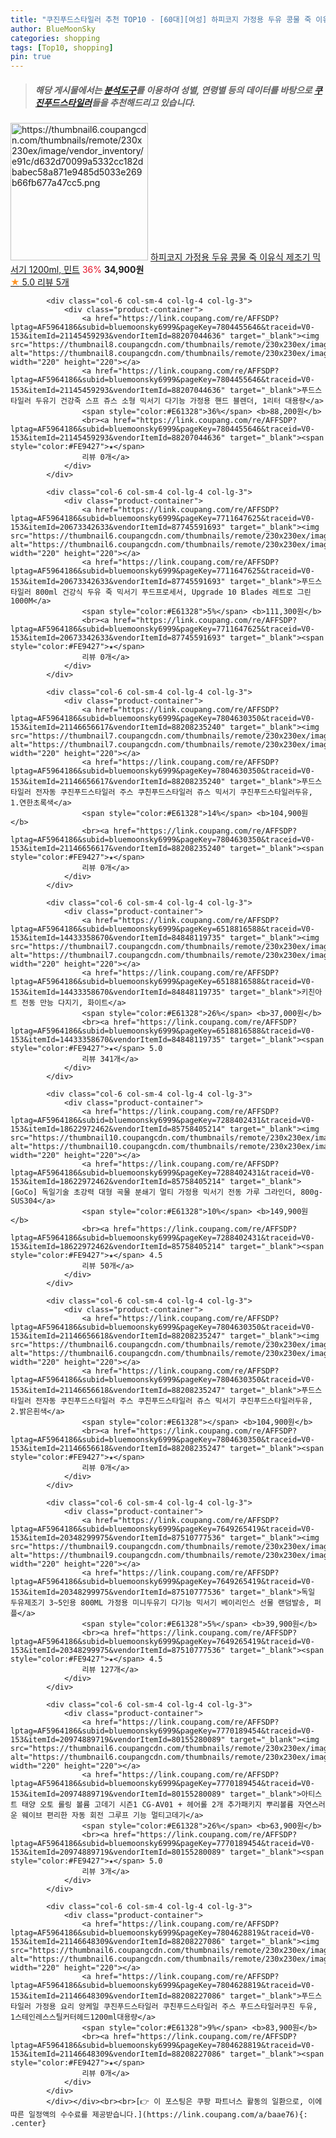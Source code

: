 ```yaml
---
title: "쿠진푸드스타일러 추천 TOP10 - [60대][여성] 하피코지 가정용 두유 콩물 죽 이유식 제조기 믹서기 1200ml, 민트"
author: BlueMoonSky
categories: shopping
tags: [Top10, shopping]
pin: true
---
```


> ##### 해당 게시물에서는 [**분석도구**](https://itemscout.io/)를 이용하여 **성별**, **연령별** 등의 데이터를 바탕으로 [**쿠진푸드스타일러**](https://link.coupang.com/a/baae76)들을 추천해드리고 있습니다.
<div class="container"><div class="row">
            <div class="col-6 col-sm-4 col-lg-4 col-lg-3">
                <div class="product-container">
                    <a href="https://link.coupang.com/re/AFFSDP?lptag=AF5964186&subid=bluemoonsky6999&pageKey=7770044179&traceid=V0-153&itemId=20974129764&vendorItemId=88039124001" target="_blank"><img src="https://thumbnail6.coupangcdn.com/thumbnails/remote/230x230ex/image/vendor_inventory/e91c/d632d70099a5332cc182dbabec58a871e9485d5033e269b66fb677a47cc5.png" alt="https://thumbnail6.coupangcdn.com/thumbnails/remote/230x230ex/image/vendor_inventory/e91c/d632d70099a5332cc182dbabec58a871e9485d5033e269b66fb677a47cc5.png" width="220" height="220"></a>
                    <a href="https://link.coupang.com/re/AFFSDP?lptag=AF5964186&subid=bluemoonsky6999&pageKey=7770044179&traceid=V0-153&itemId=20974129764&vendorItemId=88039124001" target="_blank">하피코지 가정용 두유 콩물 죽 이유식 제조기 믹서기 1200ml, 민트</a>
                    <span style="color:#E61328">36%</span> <b>34,900원</b>
                    <br><a href="https://link.coupang.com/re/AFFSDP?lptag=AF5964186&subid=bluemoonsky6999&pageKey=7770044179&traceid=V0-153&itemId=20974129764&vendorItemId=88039124001" target="_blank"><span style="color:#FE9427">★</span> 5.0
                    리뷰 5개</a>
                </div>
            </div>
            
            <div class="col-6 col-sm-4 col-lg-4 col-lg-3">
                <div class="product-container">
                    <a href="https://link.coupang.com/re/AFFSDP?lptag=AF5964186&subid=bluemoonsky6999&pageKey=7804455646&traceid=V0-153&itemId=21145459293&vendorItemId=88207044636" target="_blank"><img src="https://thumbnail8.coupangcdn.com/thumbnails/remote/230x230ex/image/vendor_inventory/f369/5610547473e807f55adf6ba6c027811425989677c02e5ce3898940a777ef.jpg" alt="https://thumbnail8.coupangcdn.com/thumbnails/remote/230x230ex/image/vendor_inventory/f369/5610547473e807f55adf6ba6c027811425989677c02e5ce3898940a777ef.jpg" width="220" height="220"></a>
                    <a href="https://link.coupang.com/re/AFFSDP?lptag=AF5964186&subid=bluemoonsky6999&pageKey=7804455646&traceid=V0-153&itemId=21145459293&vendorItemId=88207044636" target="_blank">푸드스타일러 두유기 건강죽 스프 쥬스 소형 믹서기 다기능 가정용 핸드 블렌더, 1리터 대용량</a>
                    <span style="color:#E61328">36%</span> <b>88,200원</b>
                    <br><a href="https://link.coupang.com/re/AFFSDP?lptag=AF5964186&subid=bluemoonsky6999&pageKey=7804455646&traceid=V0-153&itemId=21145459293&vendorItemId=88207044636" target="_blank"><span style="color:#FE9427">★</span> 
                    리뷰 0개</a>
                </div>
            </div>
            
            <div class="col-6 col-sm-4 col-lg-4 col-lg-3">
                <div class="product-container">
                    <a href="https://link.coupang.com/re/AFFSDP?lptag=AF5964186&subid=bluemoonsky6999&pageKey=7711647625&traceid=V0-153&itemId=20673342633&vendorItemId=87745591693" target="_blank"><img src="https://thumbnail6.coupangcdn.com/thumbnails/remote/230x230ex/image/vendor_inventory/3094/1bb9d24d2cafed7a6acf9f27701f288ccfa9a9d3079baec871f9f9ac5801.jpg" alt="https://thumbnail6.coupangcdn.com/thumbnails/remote/230x230ex/image/vendor_inventory/3094/1bb9d24d2cafed7a6acf9f27701f288ccfa9a9d3079baec871f9f9ac5801.jpg" width="220" height="220"></a>
                    <a href="https://link.coupang.com/re/AFFSDP?lptag=AF5964186&subid=bluemoonsky6999&pageKey=7711647625&traceid=V0-153&itemId=20673342633&vendorItemId=87745591693" target="_blank">푸드스타일러 800ml 건강식 두유 죽 믹서기 푸드프로세서, Upgrade 10 Blades 레트로 그린 1000M</a>
                    <span style="color:#E61328">5%</span> <b>111,300원</b>
                    <br><a href="https://link.coupang.com/re/AFFSDP?lptag=AF5964186&subid=bluemoonsky6999&pageKey=7711647625&traceid=V0-153&itemId=20673342633&vendorItemId=87745591693" target="_blank"><span style="color:#FE9427">★</span> 
                    리뷰 0개</a>
                </div>
            </div>
            
            <div class="col-6 col-sm-4 col-lg-4 col-lg-3">
                <div class="product-container">
                    <a href="https://link.coupang.com/re/AFFSDP?lptag=AF5964186&subid=bluemoonsky6999&pageKey=7804630350&traceid=V0-153&itemId=21146656617&vendorItemId=88208235240" target="_blank"><img src="https://thumbnail7.coupangcdn.com/thumbnails/remote/230x230ex/image/vendor_inventory/8c17/d2213160b3f2874f7855f05beef2939f83d2a9a7a0126c312eff2137c8c7.jpg" alt="https://thumbnail7.coupangcdn.com/thumbnails/remote/230x230ex/image/vendor_inventory/8c17/d2213160b3f2874f7855f05beef2939f83d2a9a7a0126c312eff2137c8c7.jpg" width="220" height="220"></a>
                    <a href="https://link.coupang.com/re/AFFSDP?lptag=AF5964186&subid=bluemoonsky6999&pageKey=7804630350&traceid=V0-153&itemId=21146656617&vendorItemId=88208235240" target="_blank">푸드스타일러 전자동 쿠진푸드스타일러 주스 쿠친푸드스타일러 쥬스 믹서기 쿠진푸드스타일러두유, 1.연한초록색</a>
                    <span style="color:#E61328">14%</span> <b>104,900원</b>
                    <br><a href="https://link.coupang.com/re/AFFSDP?lptag=AF5964186&subid=bluemoonsky6999&pageKey=7804630350&traceid=V0-153&itemId=21146656617&vendorItemId=88208235240" target="_blank"><span style="color:#FE9427">★</span> 
                    리뷰 0개</a>
                </div>
            </div>
            
            <div class="col-6 col-sm-4 col-lg-4 col-lg-3">
                <div class="product-container">
                    <a href="https://link.coupang.com/re/AFFSDP?lptag=AF5964186&subid=bluemoonsky6999&pageKey=6518816588&traceid=V0-153&itemId=14433358670&vendorItemId=84848119735" target="_blank"><img src="https://thumbnail7.coupangcdn.com/thumbnails/remote/230x230ex/image/vendor_inventory/baa3/e95fd0123cc793ec3e988c69c7240cce10eadc86f28e42530a3b2acbac71.jpg" alt="https://thumbnail7.coupangcdn.com/thumbnails/remote/230x230ex/image/vendor_inventory/baa3/e95fd0123cc793ec3e988c69c7240cce10eadc86f28e42530a3b2acbac71.jpg" width="220" height="220"></a>
                    <a href="https://link.coupang.com/re/AFFSDP?lptag=AF5964186&subid=bluemoonsky6999&pageKey=6518816588&traceid=V0-153&itemId=14433358670&vendorItemId=84848119735" target="_blank">키친아트 전동 만능 다지기, 화이트</a>
                    <span style="color:#E61328">26%</span> <b>37,000원</b>
                    <br><a href="https://link.coupang.com/re/AFFSDP?lptag=AF5964186&subid=bluemoonsky6999&pageKey=6518816588&traceid=V0-153&itemId=14433358670&vendorItemId=84848119735" target="_blank"><span style="color:#FE9427">★</span> 5.0
                    리뷰 341개</a>
                </div>
            </div>
            
            <div class="col-6 col-sm-4 col-lg-4 col-lg-3">
                <div class="product-container">
                    <a href="https://link.coupang.com/re/AFFSDP?lptag=AF5964186&subid=bluemoonsky6999&pageKey=7288402431&traceid=V0-153&itemId=18622972462&vendorItemId=85758405214" target="_blank"><img src="https://thumbnail10.coupangcdn.com/thumbnails/remote/230x230ex/image/vendor_inventory/c030/eba7eacf87f3551cc0fba082ed5d2613174830be7228cd79968c0ea53011.png" alt="https://thumbnail10.coupangcdn.com/thumbnails/remote/230x230ex/image/vendor_inventory/c030/eba7eacf87f3551cc0fba082ed5d2613174830be7228cd79968c0ea53011.png" width="220" height="220"></a>
                    <a href="https://link.coupang.com/re/AFFSDP?lptag=AF5964186&subid=bluemoonsky6999&pageKey=7288402431&traceid=V0-153&itemId=18622972462&vendorItemId=85758405214" target="_blank">[GoCo] 독일기술 초강력 대형 곡물 분쇄기 멀티 가정용 믹서기 전동 가루 그라인더, 800g-SUS304</a>
                    <span style="color:#E61328">10%</span> <b>149,900원</b>
                    <br><a href="https://link.coupang.com/re/AFFSDP?lptag=AF5964186&subid=bluemoonsky6999&pageKey=7288402431&traceid=V0-153&itemId=18622972462&vendorItemId=85758405214" target="_blank"><span style="color:#FE9427">★</span> 4.5
                    리뷰 50개</a>
                </div>
            </div>
            
            <div class="col-6 col-sm-4 col-lg-4 col-lg-3">
                <div class="product-container">
                    <a href="https://link.coupang.com/re/AFFSDP?lptag=AF5964186&subid=bluemoonsky6999&pageKey=7804630350&traceid=V0-153&itemId=21146656618&vendorItemId=88208235247" target="_blank"><img src="https://thumbnail6.coupangcdn.com/thumbnails/remote/230x230ex/image/vendor_inventory/e02e/242a203292c3117d6adeaffe8d226c9ae6b79d808b987880914f3b9c24e8.jpg" alt="https://thumbnail6.coupangcdn.com/thumbnails/remote/230x230ex/image/vendor_inventory/e02e/242a203292c3117d6adeaffe8d226c9ae6b79d808b987880914f3b9c24e8.jpg" width="220" height="220"></a>
                    <a href="https://link.coupang.com/re/AFFSDP?lptag=AF5964186&subid=bluemoonsky6999&pageKey=7804630350&traceid=V0-153&itemId=21146656618&vendorItemId=88208235247" target="_blank">푸드스타일러 전자동 쿠진푸드스타일러 주스 쿠친푸드스타일러 쥬스 믹서기 쿠진푸드스타일러두유, 2.밝은흰색</a>
                    <span style="color:#E61328"></span> <b>104,900원</b>
                    <br><a href="https://link.coupang.com/re/AFFSDP?lptag=AF5964186&subid=bluemoonsky6999&pageKey=7804630350&traceid=V0-153&itemId=21146656618&vendorItemId=88208235247" target="_blank"><span style="color:#FE9427">★</span> 
                    리뷰 0개</a>
                </div>
            </div>
            
            <div class="col-6 col-sm-4 col-lg-4 col-lg-3">
                <div class="product-container">
                    <a href="https://link.coupang.com/re/AFFSDP?lptag=AF5964186&subid=bluemoonsky6999&pageKey=7649265419&traceid=V0-153&itemId=20348299975&vendorItemId=87510777536" target="_blank"><img src="https://thumbnail9.coupangcdn.com/thumbnails/remote/230x230ex/image/vendor_inventory/dcde/072483ece6b6f3e53b6a65e15dc074ab1307902821c260a31529349dee13.jpg" alt="https://thumbnail9.coupangcdn.com/thumbnails/remote/230x230ex/image/vendor_inventory/dcde/072483ece6b6f3e53b6a65e15dc074ab1307902821c260a31529349dee13.jpg" width="220" height="220"></a>
                    <a href="https://link.coupang.com/re/AFFSDP?lptag=AF5964186&subid=bluemoonsky6999&pageKey=7649265419&traceid=V0-153&itemId=20348299975&vendorItemId=87510777536" target="_blank">독일 두유제조기 3~5인용 800ML 가정용 미니두유기 다기능 믹서기 베이리인스 선물 랜덤발송, 퍼플</a>
                    <span style="color:#E61328">5%</span> <b>39,900원</b>
                    <br><a href="https://link.coupang.com/re/AFFSDP?lptag=AF5964186&subid=bluemoonsky6999&pageKey=7649265419&traceid=V0-153&itemId=20348299975&vendorItemId=87510777536" target="_blank"><span style="color:#FE9427">★</span> 4.5
                    리뷰 127개</a>
                </div>
            </div>
            
            <div class="col-6 col-sm-4 col-lg-4 col-lg-3">
                <div class="product-container">
                    <a href="https://link.coupang.com/re/AFFSDP?lptag=AF5964186&subid=bluemoonsky6999&pageKey=7770189454&traceid=V0-153&itemId=20974889719&vendorItemId=80155280089" target="_blank"><img src="https://thumbnail6.coupangcdn.com/thumbnails/remote/230x230ex/image/vendor_inventory/e1dc/afb721160bf60f20f557fa59409af27be816fe9824c653d7bd82ab3cc23d.jpg" alt="https://thumbnail6.coupangcdn.com/thumbnails/remote/230x230ex/image/vendor_inventory/e1dc/afb721160bf60f20f557fa59409af27be816fe9824c653d7bd82ab3cc23d.jpg" width="220" height="220"></a>
                    <a href="https://link.coupang.com/re/AFFSDP?lptag=AF5964186&subid=bluemoonsky6999&pageKey=7770189454&traceid=V0-153&itemId=20974889719&vendorItemId=80155280089" target="_blank">아티스트 태양 오토 롤링 볼륨 고데기 시즌1 CG-AV01 + 헤어롤 2개 추가패키지 뿌리볼륨 자연스러운 웨이브 편리한 자동 회전 그루프 기능 멀티고데기</a>
                    <span style="color:#E61328">26%</span> <b>63,900원</b>
                    <br><a href="https://link.coupang.com/re/AFFSDP?lptag=AF5964186&subid=bluemoonsky6999&pageKey=7770189454&traceid=V0-153&itemId=20974889719&vendorItemId=80155280089" target="_blank"><span style="color:#FE9427">★</span> 5.0
                    리뷰 3개</a>
                </div>
            </div>
            
            <div class="col-6 col-sm-4 col-lg-4 col-lg-3">
                <div class="product-container">
                    <a href="https://link.coupang.com/re/AFFSDP?lptag=AF5964186&subid=bluemoonsky6999&pageKey=7804628819&traceid=V0-153&itemId=21146648309&vendorItemId=88208227086" target="_blank"><img src="https://thumbnail6.coupangcdn.com/thumbnails/remote/230x230ex/image/vendor_inventory/a71e/a65689cb7c033d66d8607e54e68751eee92f79dfdae541fd1a416278c371.jpg" alt="https://thumbnail6.coupangcdn.com/thumbnails/remote/230x230ex/image/vendor_inventory/a71e/a65689cb7c033d66d8607e54e68751eee92f79dfdae541fd1a416278c371.jpg" width="220" height="220"></a>
                    <a href="https://link.coupang.com/re/AFFSDP?lptag=AF5964186&subid=bluemoonsky6999&pageKey=7804628819&traceid=V0-153&itemId=21146648309&vendorItemId=88208227086" target="_blank">푸드스타일러 가정용 요리 앙케일 쿠진푸드스타일러 쿠친푸드스타일러 주스 푸드스타일러쿠진 두유, 1스테인레스스틸커터헤드1200ml대용량</a>
                    <span style="color:#E61328">9%</span> <b>83,900원</b>
                    <br><a href="https://link.coupang.com/re/AFFSDP?lptag=AF5964186&subid=bluemoonsky6999&pageKey=7804628819&traceid=V0-153&itemId=21146648309&vendorItemId=88208227086" target="_blank"><span style="color:#FE9427">★</span> 
                    리뷰 0개</a>
                </div>
            </div>
            </div></div><br><br>[👉 이 포스팅은 쿠팡 파트너스 활동의 일환으로, 이에 따른 일정액의 수수료를 제공받습니다.](https://link.coupang.com/a/baae76){: .center}